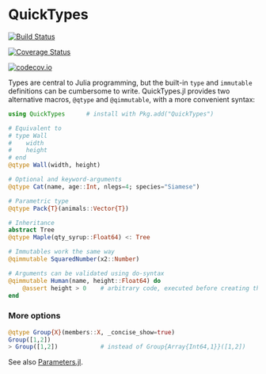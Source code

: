 # QuickTypes

[![Build Status](https://travis-ci.org/cstjean/QuickTypes.jl.svg?branch=master)](https://travis-ci.org/cstjean/QuickTypes.jl)

[![Coverage Status](https://coveralls.io/repos/cstjean/QuickTypes.jl/badge.svg?branch=master&service=github)](https://coveralls.io/github/cstjean/QuickTypes.jl?branch=master)

[![codecov.io](http://codecov.io/github/cstjean/QuickTypes.jl/coverage.svg?branch=master)](http://codecov.io/github/cstjean/QuickTypes.jl?branch=master)

Types are central to Julia programming, but the built-in `type` and `immutable` definitions can be cumbersome to write. QuickTypes.jl provides two alternative macros, `@qtype` and `@qimmutable`, with a more convenient syntax:

```julia
using QuickTypes      # install with Pkg.add("QuickTypes")

# Equivalent to
# type Wall
#    width
#    height
# end
@qtype Wall(width, height)

# Optional and keyword-arguments
@qtype Cat(name, age::Int, nlegs=4; species="Siamese")

# Parametric type
@qtype Pack{T}(animals::Vector{T})

# Inheritance
abstract Tree
@qtype Maple(qty_syrup::Float64) <: Tree

# Immutables work the same way
@qimmutable SquaredNumber(x2::Number)

# Arguments can be validated using do-syntax
@qimmutable Human(name, height::Float64) do
    @assert height > 0    # arbitrary code, executed before creating the object
end
```

### More options

```julia
@qtype Group{X}(members::X, _concise_show=true)
Group([1,2])
> Group([1,2])            # instead of Group{Array{Int64,1}}([1,2])
```

See also [Parameters.jl](https://github.com/mauro3/Parameters.jl).